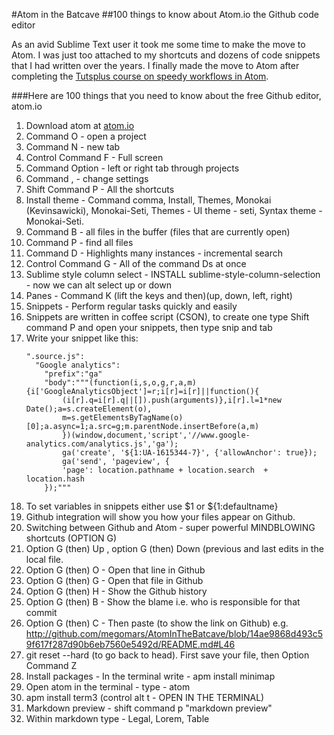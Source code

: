 #Atom in the Batcave
##100 things to know about Atom.io the Github code editor

As an avid Sublime Text user it took me some time to make the move to Atom. I was just too attached to my shortcuts and dozens of code snippets that I had written over the years. I finally made the move to Atom after completing the [Tutsplus course on speedy workflows in Atom](https://code.tutsplus.com/courses/speedy-workflows-with-atom?ec_promo=teaser_post).

###Here are 100 things that you need to know about the free Github editor, atom.io

1. Download atom at [atom.io](http://atom.io)
2. Command O - open a project
3. Command N - new tab
4. Control Command F - Full screen
5. Command Option - left or right tab through projects
6. Command , - change settings
7. Shift Command P - All the shortcuts
8. Install theme - Command comma, Install, Themes, Monokai (Kevinsawicki), Monokai-Seti, Themes - UI theme - seti, Syntax theme - Monokai-Seti.
9. Command B - all files in the buffer (files that are currently open)
10. Command P - find all files
11. Command D - Highlights many instances - incremental search
12. Control Command G - All of the command Ds at once
13. Sublime style column select - INSTALL sublime-style-column-selection - now we can alt select up or down
14. Panes - Command K (lift the keys and then)(up, down, left, right)
15. Snippets - Perform regular tasks quickly and easily
16. Snippets are written in coffee script (CSON), to create one type Shift command P and open your snippets, then type snip and tab
17. Write your snippet like this:
    ```
    ".source.js":
      "Google analytics":
        "prefix":"ga"
        "body":"""(function(i,s,o,g,r,a,m){i['GoogleAnalyticsObject']=r;i[r]=i[r]||function(){
            (i[r].q=i[r].q||[]).push(arguments)},i[r].l=1*new Date();a=s.createElement(o),
            m=s.getElementsByTagName(o)[0];a.async=1;a.src=g;m.parentNode.insertBefore(a,m)
            })(window,document,'script','//www.google-analytics.com/analytics.js','ga');
            ga('create', '${1:UA-1615344-7}', {'allowAnchor': true});
            ga('send', 'pageview', {
            'page': location.pathname + location.search  + location.hash
        });"""
    ```
18. To set variables in snippets either use $1 or ${1:defaultname}
19. Github integration will show you how your files appear on Github.
20. Switching between Github and Atom - super powerful MINDBLOWING shortcuts (OPTION G)
21. Option G  (then) Up , option G (then) Down (previous and last edits in the local file.
22. Option G (then) O - Open that line in Github
23. Option G (then) G - Open that file in Github
24. Option G (then) H - Show the Github history
25. Option G (then) B - Show the blame i.e. who is responsible for that commit
25. Option G (then) C - Then paste (to show the link on Github) e.g. http://github.com/megomars/AtomInTheBatcave/blob/14ae9868d493c59f617f287d90b6eb7560e5492d/README.md#L46
26. git reset --hard (to go back to head). First save your file, then Option Command Z
27. Install packages - In the terminal write - apm install minimap
28. Open atom in the terminal - type - atom
29. apm install term3 (control alt t - OPEN IN THE TERMINAL)
30. Markdown preview - shift command p "markdown preview"
31. Within markdown type - Legal, Lorem, Table
